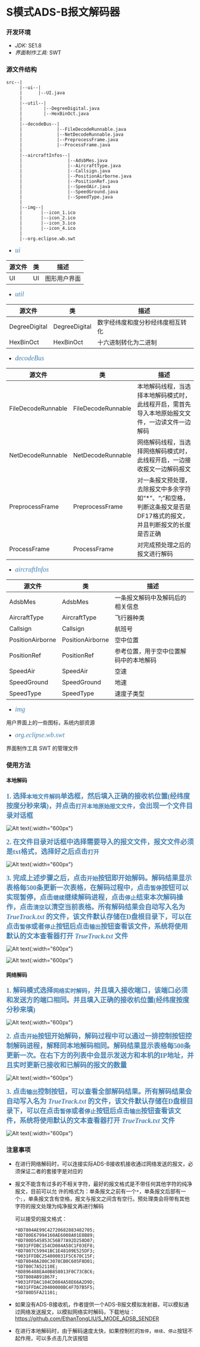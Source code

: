 # S模式ADS-B报文解码器

### 开发环境

* *JDK:* SE1.8
* *界面制作工具:* SWT

### 源文件结构

    src--|
         |--ui--|
         |      |--UI.java
         |
         |--util--|
         |        |--DegreeDigital.java
         |        |--HexBinOct.java
         |
         |--decodeBus--|
         |             |--FileDecodeRunnable.java
         |             |--NetDecodeRunnable.java
         |             |--PreprocessFrame.java
         |             |--ProcessFrame.java
         |
         |--aircraftInfos--|
         |                 |--AdsbMes.java
         |                 |--AircraftType.java
         |                 |--Callsign.java
         |                 |--PositionAirborne.java
         |                 |--PositionRef.java
         |                 |--SpeedAir.java
         |                 |--SpeedGround.java
         |                 |--SpeedType.java
         |
         |--img--|
         |       |--icon_1.ico
         |       |--icon_2.ico
         |       |--icon_3.ico
         |       |--icon_4.ico
         |
         |--org.eclipse.wb.swt

* <font color=#4682B4 size=4 face="微软雅黑">*ui*</font>

| 源文件  | 类 | 描述        |
| ------ |----| ------------|
| UI     | UI | 图形用户界面 |

* <font color=#4682B4 size=4 face="微软雅黑">*util*</font>

| 源文件         | 类            |  描述                     |
|---------------|---------------|---------------------------|
| DegreeDigital | DegreeDigital | 数字经纬度和度分秒经纬度相互转化 |
| HexBinOct     | HexBinOct     | 十六进制转化为二进制        |

* <font color=#4682B4 size=4 face="微软雅黑">*decodeBus*</font>

| 源文件              | 类                 |  描述             |
|--------------------|--------------------|-------------------|
| FileDecodeRunnable | FileDecodeRunnable |  本地解码线程，当选择本地解码模式时，此线程开启，需首先导入本地原始报文文件，一边读文件一边解码     |
| NetDecodeRunnable  | NetDecodeRunnable  |  网络解码线程，当选择网络解码模式时，此线程开启，一边接收报文一边解码报文      |
| PreprocessFrame    | PreprocessFrame    |  对一条报文预处理，去除报文中多余字符如“*”、“;”和空格，判断这条报文是否是DF17格式的报文，并且判断报文的长度是否正确 |
| ProcessFrame       | ProcessFrame       |  对完成预处理之后的报文进行解码      |

* <font color=#4682B4 size=4 face="微软雅黑">*aircraftInfos*</font>

| 源文件              | 类                |  描述             |
|--------------------|-------------------|-------------------|
| AdsbMes            | AdsbMes           |   一条报文解码中及解码后的相关信息   |
| AircraftType       | AircraftType      |    飞行器种类    |
| Callsign           | Callsign          |   航班号         |
| PositionAirborne   | PositionAirborne  |   空中位置       |
| PositionRef        | PositionRef       |     参考位置，用于空中位置解码中的本地解码      |
| SpeedAir           | SpeedAir          |  空速           |
| SpeedGround        | SpeedGround       |  地速           |
| SpeedType          | SpeedType         |  速度子类型      |

* <font color=#4682B4 size=4 face="微软雅黑">*img*</font>

用户界面上的一些图标，系统内部资源

* <font color=#4682B4 size=4 face="微软雅黑">*org.eclipse.wb.swt*</font>

界面制作工具 SWT 的管理文件

### 使用方法

#### 本地解码

<font color=#4682B4 size=4 face="微软雅黑">**1. 选择`本地文件解码`单选框，然后填入正确的接收机位置(经纬度按度分秒来填)，并点击`打开本地原始报文文件`，会出现一个文件目录对话框**</font>

![Alt text](F-1.PNG "主界面"){:width="600px"}

<font color=#4682B4 size=4 face="微软雅黑">**2. 在文件目录对话框中选择需要导入的报文文件，报文文件必须是txt格式，选择好之后点击`打开`**</font>

![Alt text](F-2.PNG "主界面"){:width="600px"}

<font color=#4682B4 size=4 face="微软雅黑">**3. 完成上述步骤之后，点击`开始`按钮即开始解码。解码结果显示表格每500条更新一次表格，在解码过程中，点击`暂停`按钮可以实现暂停，点击`继续`继续解码进程，点击`停止`结束本次解码操作，点击`清空`以清空当前表格。所有解码结果会自动写入名为 *TrueTrack.txt* 的文件，该文件默认存储在D盘根目录下，可以在点击`暂停`或者`停止`按钮后点击`输出`按钮查看该文件，系统将使用默认的文本查看器打开 *TrueTrack.txt* 文件**</font>

![Alt text](F-3.PNG "主界面"){:width="600px"}

![Alt text](F-4.PNG "主界面"){:width="600px"}

#### 网络解码

<font color=#4682B4 size=4 face="微软雅黑">**1. 解码模式选择`网络实时解码`，并且填入接收端口，该端口必须和发送方的端口相同。并且填入正确的接收机位置(经纬度按度分秒来填)**</font>

![Alt text](N-1.PNG "主界面"){:width="600px"}

<font color=#4682B4 size=4 face="微软雅黑">**2. 点击`开始`按钮开始解码，解码过程中可以通过一排控制按钮控制解码进程，解释同本地解码相同。解码结果显示表格每500条更新一次。在右下方的列表中会显示发送方和本机的IP地址，并且实时更新已接收和已解码的报文的数量**</font>

![Alt text](N-2.PNG "主界面"){:width="600px"}

<font color=#4682B4 size=4 face="微软雅黑">**3. 点击`输出`控制按钮，可以查看全部解码结果。所有解码结果会自动写入名为 *TrueTrack.txt* 的文件，该文件默认存储在D盘根目录下，可以在点击`暂停`或者`停止`按钮后点击`输出`按钮查看该文件，系统将使用默认的文本查看器打开 *TrueTrack.txt* 文件**</font>

![Alt text](F-4.PNG "主界面"){:width="600px"}

### 注意事项

* 在进行网络解码时，可以连接实际ADS-B接收机接收通过网络发送的报文，必须保证二者的套接字是对应的

* 报文不能含有过多的不相关字符，最好的报文格式是不带任何其他字符的纯净报文，目前可以允 许的格式为：单条报文之前有一个`*`，单条报文后部有一个`;`，单条报文含有空格，报文与报文之间含有空行。预处理类会将带有其他字符的报文处理为纯净报文再进行解码

  可以接受的报文格式：
    ```
    *8D7804AE99C42720682883482705;
    *8D780E67994160AE6008A01E0B89;
    *8D780D545853C56B77A92D258D07;
    *9031FFDBC154CD084A58C1F03EF8;
    *8D7807C59941BC1E48109E525DF3;
    *9031FFDBC254000031F5C670C15F;
    *8D78040A200C3078CB0C605F8D01;
    *5D780C7A52110E;
    *8D896488EA40B858013F0C73CBC6;
    *5D7808AB91B67F;
    *9031FFDAC104CD084A58E66A2D9D;
    *9031FFDAC20400000BC4F7D7B5F5;
    *5D780D5FA21101;
    ```

* 如果没有ADS-B接收机，作者提供一个ADS-B报文模拟发射器，可以模拟通过网络发送报文，以模拟网络实时解码，下载地址：<https://github.com/EthanTongLIU/S_MODE_ADSB_SENDER>

* 在进行本地解码时，由于解码速度太快，如果控制栏的`暂停`，`继续`、`停止`按钮不起作用，可以多点击几次该按钮
